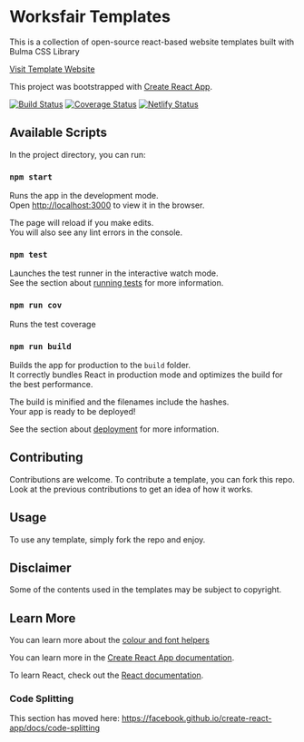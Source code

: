 # Worksfair Templates
This is a collection of open-source react-based website templates built with Bulma CSS Library

[Visit Template Website](https://worksfair-templates.netlify.app/)

This project was bootstrapped with [Create React App](https://github.com/facebook/create-react-app).

[![Build Status](https://travis-ci.com/TheoOkafor/worksfair-templates.svg?branch=develop)](https://travis-ci.com/TheoOkafor/worksfair-templates)
[![Coverage Status](https://coveralls.io/repos/github/TheoOkafor/worksfair-templates/badge.svg?branch=develop)](https://coveralls.io/github/TheoOkafor/worksfair-templates?branch=develop)
[![Netlify Status](https://api.netlify.com/api/v1/badges/9d9380d6-4211-4310-bf7d-6ca44ba6445e/deploy-status)](https://app.netlify.com/sites/worksfair-templates/deploys)

## Available Scripts

In the project directory, you can run:

### `npm start`

Runs the app in the development mode.<br />
Open [http://localhost:3000](http://localhost:3000) to view it in the browser.

The page will reload if you make edits.<br />
You will also see any lint errors in the console.

### `npm test`

Launches the test runner in the interactive watch mode.<br />
See the section about [running tests](https://facebook.github.io/create-react-app/docs/running-tests) for more information.

### `npm run cov`
Runs the test coverage

### `npm run build`

Builds the app for production to the `build` folder.<br />
It correctly bundles React in production mode and optimizes the build for the best performance.

The build is minified and the filenames include the hashes.<br />
Your app is ready to be deployed!

See the section about [deployment](https://facebook.github.io/create-react-app/docs/deployment) for more information.

## Contributing
Contributions are welcome. To contribute a template, you can fork this repo. Look at the previous contributions to get an idea of how it works.

## Usage
To use any template, simply fork the repo and enjoy.

## Disclaimer
Some of the contents used in the templates may be subject to copyright.

## Learn More
You can learn more about the [colour and font helpers](/doc/HELPERS.md)

You can learn more in the [Create React App documentation](https://facebook.github.io/create-react-app/docs/getting-started).

To learn React, check out the [React documentation](https://reactjs.org/).

### Code Splitting

This section has moved here: https://facebook.github.io/create-react-app/docs/code-splitting


